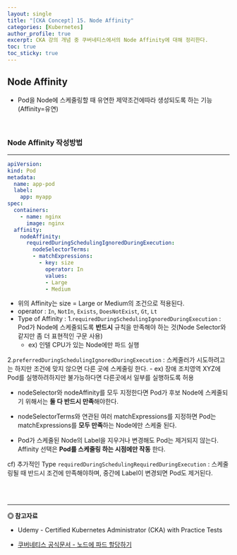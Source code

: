 ```yaml
---
layout: single
title: "[CKA Concept] 15. Node Affinity"
categories: [Kubernetes]
author_profile: true
excerpt: CKA 강의 개념 중 쿠버네티스에서의 Node Affinity에 대해 정리한다. 
toc: true
toc_sticky: true
---
```


## Node Affinity
- Pod을 Node에 스케줄링할 때 유연한 제약조건에따라 생성되도록 하는 기능 (Affinity=유연)

<br>

### Node Affinity 작성방법 
---------------------------
```yaml
apiVersion: 
kind: Pod
metadata:
  name: app-pod
  label:
    app: myapp
spec:
  containers:
    - name: nginx
      image: nginx
  affinity:
    nodeAffinity:
      requiredDuringSchedulingIgnoredDuringExecution:
        nodeSelectorTerms:
        - matchExpressions:
          - key: size
            operator: In
            values:
            - Large
            - Medium

```

- 위의 Affinity는 size = Large or Medium의 조건으로 적용된다.
- operator : ```In```, ```NotIn```, ```Exists```, ```DoesNotExist```, ```Gt```, ```Lt```
- Type of Affinity :
1.```requiredDuringSchedulingIgnoredDuringExecution``` : Pod가 Node에 스케줄되도록 **반드시** 규칙을 만족해야 하는 것(Node Selector와 같지만 좀 더 표현적인 구문 사용)
    - ex) 인텔 CPU가 있는 Node에만 파드 실행

2.```preferredDuringSchedulingIgnoredDuringExecution``` : 스케줄러가 시도하려고는 하지만 조건에 맞지 않으면 다른 곳에 스케줄링 한다.
    - ex) 장애 조치영역 XYZ에 Pod를 실행하려하지만 불가능하다면 다른곳에서 일부를 실행하도록 허용

- nodeSelector와 nodeAffinity를 모두 지정한다면 Pod가 후보 Node에 스케줄되기 위해서는 **둘 다 반드시 만족**해야한다.

- nodeSelectorTerms와 연관된 여러 matchExpressions를 지정하면 Pod는 matchExpressions를 **모두 만족**하는 Node에만 스케줄 된다. 

- Pod가 스케줄된 Node의 Label을 지우거나 변경해도 Pod는 제거되지 않는다. Affinity 선택은 **Pod를 스케줄링 하는 시점에만 작동** 한다.



cf) 추가적인 Type
```requiredDuringSchedulingRequiredDuringExecution``` : 스케줄링될 때 반드시 조건에 만족해야하며, 중간에 Label이 변경되면 Pod도 제거된다.

<br>
<br>

------------------
**◎ 참고자료**
- Udemy - Certified Kubernetes Administrator (CKA) with Practice Tests

- [쿠버네티스 공식문서 - 노드에 파드 할당하기](https://kubernetes.io/ko/docs/concepts/scheduling-eviction/assign-pod-node/)


